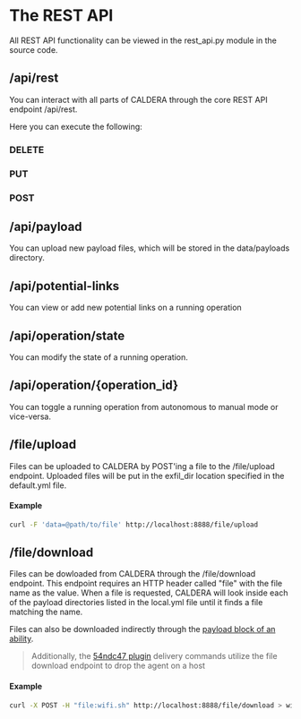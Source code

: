 The REST API
============

All REST API functionality can be viewed in the rest_api.py module in the source code.

## /api/rest

You can interact with all parts of CALDERA through the core REST API endpoint /api/rest. 

Here you can execute the following:

### DELETE

### PUT
                    
### POST

## /api/payload

You can upload new payload files, which will be stored in the data/payloads directory. 

## /api/potential-links

You can view or add new potential links on a running operation

## /api/operation/state

You can modify the state of a running operation. 

## /api/operation/{operation_id}

You can toggle a running operation from autonomous to manual mode or vice-versa. 
        
## /file/upload

Files can be uploaded to CALDERA by POST'ing a file to the /file/upload endpoint. Uploaded files will be put in the exfil_dir location specified in the default.yml file.

#### Example
```bash
curl -F 'data=@path/to/file' http://localhost:8888/file/upload
```

## /file/download

Files can be dowloaded from CALDERA through the /file/download endpoint. This endpoint requires an HTTP header called "file" with the file name as the value. When a file is requested, CALDERA will look inside each of the payload directories listed in the local.yml file until it finds a file matching the name.

Files can also be downloaded indirectly through the [payload block of an ability](What-is-an-ability.md).

> Additionally, the [54ndc47 plugin](Plugins-sandcat.md) delivery commands utilize the file download endpoint to drop the agent on a host

#### Example
```bash
curl -X POST -H "file:wifi.sh" http://localhost:8888/file/download > wifi.sh
```